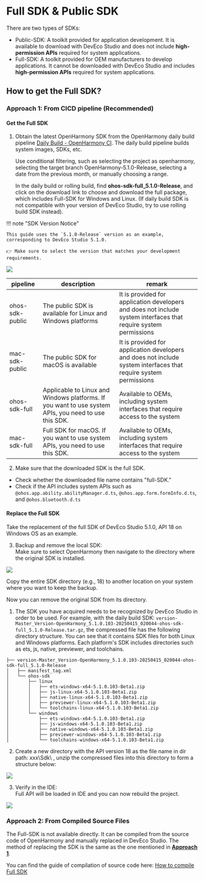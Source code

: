 # Full SDK & Public SDK

There are two types of SDKs:

* Public-SDK: A toolkit provided for application development. It is available to download with DevEco Studio and does not include **high-permission APIs** required for system applications.  
* Full-SDK: A toolkit provided for OEM manufacturers to develop applications. It cannot be downloaded with DevEco Studio and includes **high-permission APIs** required for system applications.

## How to get the Full SDK?

### **Approach 1: From CICD pipeline (Recommended)**

#### Get the Full SDK

1. Obtain the latest OpenHarmony SDK from the OpenHarmony daily build pipeline [Daily Build - OpenHarmony CI](https://ci.openharmony.cn/workbench/cicd/dailybuild/dailylist). The daily build pipeline builds system images, SDKs, etc.  
   
   Use conditional filtering, such as selecting the project as openharmony, selecting the target branch OpenHarmony-5.1.0-Release, selecting a date from the previous month, or manually choosing a range.  
   
   In the daily build or rolling build, find **ohos-sdk-full_5.1.0-Release**, and click on the download link to choose and download the full package, which includes Full-SDK for Windows and Linux.  (If daily build SDK is not compatible with your version of DevEco Studio, try to use rolling build SDK instead).  
   
!!! note "SDK Version Notice"

    This guide uses the `5.1.0-Release` version as an example, corresponding to DevEco Studio 5.1.0.

    👉 Make sure to select the version that matches your development requirements.

<img src='../images/image19.png'>  
 

| pipeline        | description                                                                                          | remark                                                                                                           |
| --------------- | ---------------------------------------------------------------------------------------------------- | ---------------------------------------------------------------------------------------------------------------- |
| ohos-sdk-public | The public SDK is available for Linux and Windows platforms                                          | It is provided for application developers and does not include system interfaces that require system permissions |
| mac-sdk-public  | The public SDK for macOS is available                                                                | It is provided for application developers and does not include system interfaces that require system permissions |
| ohos-sdk-full   | Applicable to Linux and Windows platforms. If you want to use system APIs, you need to use this SDK. | Available to OEMs, including system interfaces that require access to the system                                 |
| mac-sdk-full    | Full SDK for macOS. If you want to use system APIs, you need to use this SDK.                        | Available to OEMs, including system interfaces that require access to the system                                 |

2. Make sure that the downloaded SDK is the full SDK.  
- Check whether the downloaded file name contains "full-SDK."  
- Check if the API includes system APIs such as `@ohos.app.ability.abilityManager.d.ts`, `@ohos.app.form.formInfo.d.ts`, and `@ohos.bluetooth.d.ts` 

#### Replace the Full SDK

Take the replacement of the full SDK of DevEco Studio 5.1.0, API 18 on Windows OS as an example.

3. Backup and remove the local SDK:  
   Make sure to select OpenHarmony then navigate to the directory where the original SDK is installed.
<img src='../images/image20.png'>  



Copy the entire SDK directory (e.g., 18) to another location on your system where you want to keep the backup.

Now you can remove the original SDK from its directory.

1. The SDK you have acquired needs to be recognized by DevEco Studio in order to be used. 
For example, with the daily build SDK: `version-Master_Version-OpenHarmony_5.1.0.103-20250415_020044-ohos-sdk-full_5.1.0-Release.tar.gz`, the compressed file has the following directory structure. 
You can see that it contains SDK files for both Linux and Windows platforms. Each platform's SDK includes directories such as ets, js, native, previewer, and toolchains.
```
├── version-Master_Version-OpenHarmony_5.1.0.103-20250415_020044-ohos-sdk-full_5.1.0-Release
│   ├── manifest_tag.xml
│   └── ohos-sdk
│       ├── linux
│       │   ├── ets-windows-x64-5.1.0.103-Beta1.zip
│       │   ├── js-linux-x64-5.1.0.103-Beta1.zip
│       │   ├── native-linux-x64-5.1.0.103-Beta1.zip
│       │   ├── previewer-linux-x64-5.1.0.103-Beta1.zip
│       │   └── toolchains-linux-x64-5.1.0.103-Beta1.zip
│       └── windows
│           ├── ets-windows-x64-5.1.0.103-Beta1.zip
│           ├── js-windows-x64-5.1.0.103-Beta1.zip
│           ├── native-windows-x64-5.1.0.103-Beta1.zip
│           ├── previewer-windows-x64-5.1.0.103-Beta1.zip
│           └── toolchains-windows-x64-5.1.0.103-Beta1.zip
```
2. Create a new directory with the API version 18 as the file name in dir path: xxx\\Sdk\\ , unzip the compressed files  into this directory to form a structure below:
<img src='../images/image21.png'>  

3. Verify in the IDE:  
   Full API will be loaded in IDE and you can now rebuild the project.  
<img src='../images/image24.png'>  

### **Approach 2: From Compiled Source Files**

The Full-SDK is not available directly. It can be compiled from the source code of OpenHarmony and manually replaced in DevEco Studio. The method of replacing the SDK is the same as the one mentioned in [**Approach 1**](#approach-1-from-cicd-pipeline-recommended).

You can find the guide  of compilation of source code here: [How to compile Full SDK](https://github.com/eclipse-oniro-mirrors/docs/blob/master/en/application-dev/faqs/full-sdk-compile-guide.md)

<div style="margin-top: 50px;"></div>